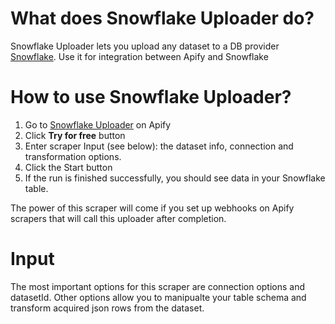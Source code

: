 # What does Snowflake Uploader do?

Snowflake Uploader lets you upload any dataset to a DB provider [Snowflake](https://www.snowflake.com/en/). Use it for integration between Apify and Snowflake

# How to use Snowflake Uploader?

1. Go to [Snowflake Uploader](https://apify.com/svpetrenko/snowflake-uploader) on Apify
2. Click **Try for free** button
3. Enter scraper Input (see below): the dataset info, connection and transformation options.
4. Click the Start button
5. If the run is finished successfully, you should see data in your Snowflake table.

The power of this scraper will come if you set up webhooks on Apify scrapers that will call this uploader after completion.

# Input

The most important options for this scraper are connection options and datasetId. Other options allow you to manipualte your table schema and transform acquired json rows from the dataset.
